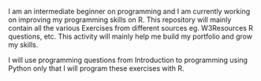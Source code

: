 I am an intermediate beginner on programming and I am currently working on improving my programming skills on R. This repository will mainly contain all the various Exercises from different sources eg. W3Resources R questions, etc. 
This activity will mainly help me build my portfolio and grow my skills.

I will use programming questions from Introduction to programming using Python only that I will program these exercises with R.
